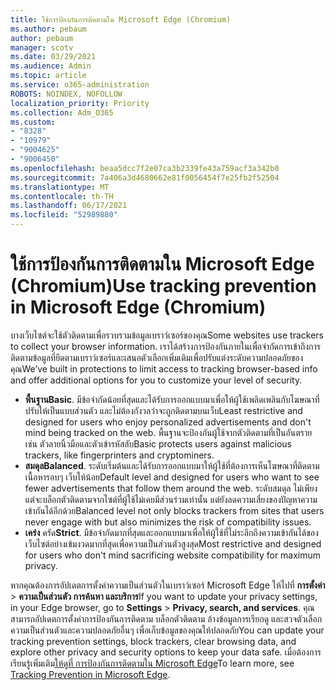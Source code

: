 ```yaml
---
title: ใช้การป้องกันการติดตามใน Microsoft Edge (Chromium)
ms.author: pebaum
author: pebaum
manager: scotv
ms.date: 03/29/2021
ms.audience: Admin
ms.topic: article
ms.service: o365-administration
ROBOTS: NOINDEX, NOFOLLOW
localization_priority: Priority
ms.collection: Adm_O365
ms.custom:
- "8328"
- "10979"
- "9004625"
- "9006450"
ms.openlocfilehash: beaa5dcc7f2e07ca3b2339fe43a759acf3a342b0
ms.sourcegitcommit: 7a406a3d4680662e81f0056454f7e25fb2f52504
ms.translationtype: MT
ms.contentlocale: th-TH
ms.lasthandoff: 06/17/2021
ms.locfileid: "52989880"
---
```

# <a name="use-tracking-prevention-in-microsoft-edge-chromium"></a><span data-ttu-id="a5648-102">ใช้การป้องกันการติดตามใน Microsoft Edge (Chromium)</span><span class="sxs-lookup"><span data-stu-id="a5648-102">Use tracking prevention in Microsoft Edge (Chromium)</span></span>

<span data-ttu-id="a5648-103">บางเว็บไซต์จะใช้ตัวติดตามเพื่อรวบรวมข้อมูลเบราว์เซอร์ของคุณ</span><span class="sxs-lookup"><span data-stu-id="a5648-103">Some websites use trackers to collect your browser information.</span></span> <span data-ttu-id="a5648-104">เราได้สร้างการป้องกันภายในเพื่อจํากัดการเข้าถึงการติดตามข้อมูลที่ยึดตามเบราว์เซอร์และเสนอตัวเลือกเพิ่มเติมเพื่อปรับแต่งระดับความปลอดภัยของคุณ</span><span class="sxs-lookup"><span data-stu-id="a5648-104">We’ve built in protections to limit access to tracking browser-based info and offer additional options for you to customize your level of security.</span></span>

- <span data-ttu-id="a5648-105">**พื้นฐาน**</span><span class="sxs-lookup"><span data-stu-id="a5648-105">**Basic**.</span></span> <span data-ttu-id="a5648-106">มีข้อจํากัดน้อยที่สุดและได้รับการออกแบบมาเพื่อให้ผู้ใช้เพลิดเพลินกับโฆษณาที่ปรับให้เป็นแบบส่วนตัว และไม่ต้องกังวลว่าจะถูกติดตามบนเว็บ</span><span class="sxs-lookup"><span data-stu-id="a5648-106">Least restrictive and designed for users who enjoy personalized advertisements and don't mind being tracked on the web.</span></span> <span data-ttu-id="a5648-107">พื้นฐานจะป้องกันผู้ใช้จากตัวติดตามที่เป็นอันตราย เช่น ตัวลายนิ้วมือและตัวเข้ารหัสลับ</span><span class="sxs-lookup"><span data-stu-id="a5648-107">Basic protects users against malicious trackers, like fingerprinters and cryptominers.</span></span>
- <span data-ttu-id="a5648-108">**สมดุล**</span><span class="sxs-lookup"><span data-stu-id="a5648-108">**Balanced**.</span></span> <span data-ttu-id="a5648-109">ระดับเริ่มต้นและได้รับการออกแบบมาให้ผู้ใช้ที่ต้องการเห็นโฆษณาที่ติดตามเนื้อหารอบๆ เว็บให้น้อย</span><span class="sxs-lookup"><span data-stu-id="a5648-109">Default level and designed for users who want to see fewer advertisements that follow them around the web.</span></span> <span data-ttu-id="a5648-110">ระดับสมดุล ไม่เพียงแต่จะบล็อกตัวติดตามจากไซต์ที่ผู้ใช้ไม่เคยมีส่วนร่วมเท่านั้น แต่ยังลดความเสี่ยงของปัญหาความเข้ากันได้อีกด้วย</span><span class="sxs-lookup"><span data-stu-id="a5648-110">Balanced level not only blocks trackers from sites that users never engage with but also minimizes the risk of compatibility issues.</span></span>
- <span data-ttu-id="a5648-111">**เคร่ง** ครัด</span><span class="sxs-lookup"><span data-stu-id="a5648-111">**Strict**.</span></span> <span data-ttu-id="a5648-112">มีข้อจํากัดมากที่สุดและออกแบบมาเพื่อให้ผู้ใช้ที่ไม่ระลึกถึงความเข้ากันได้ของเว็บไซต์อย่างเข้มงวดมากที่สุดเพื่อความเป็นส่วนตัวสูงสุด</span><span class="sxs-lookup"><span data-stu-id="a5648-112">Most restrictive and designed for users who don't mind sacrificing website compatibility for maximum privacy.</span></span>

<span data-ttu-id="a5648-113">หากคุณต้องการอัปเดตการตั้งค่าความเป็นส่วนตัวในเบราว์เซอร์ Microsoft Edge ให้ไปที่ **การตั้งค่า**  >  **ความเป็นส่วนตัว การค้นหา และบริการ**</span><span class="sxs-lookup"><span data-stu-id="a5648-113">If you want to update your privacy settings, in your Edge browser, go to **Settings** > **Privacy, search, and services**.</span></span> <span data-ttu-id="a5648-114">คุณสามารถอัปเดตการตั้งค่าการป้องกันการติดตาม บล็อกตัวติดตาม ล้างข้อมูลการเรียกดู และสวจตัวเลือกความเป็นส่วนตัวและความปลอดภัยอื่นๆ เพื่อเก็บข้อมูลของคุณให้ปลอดภัย</span><span class="sxs-lookup"><span data-stu-id="a5648-114">You can update your tracking prevention settings, block trackers, clear browsing data, and explore other privacy and security options to keep your data safe.</span></span> <span data-ttu-id="a5648-115">เมื่อต้องการเรียนรู้เพิ่มเติม[ให้ดูที่ การป้องกันการติดตามใน Microsoft Edge](/microsoft-edge/web-platform/tracking-prevention)</span><span class="sxs-lookup"><span data-stu-id="a5648-115">To learn more, see [Tracking Prevention in Microsoft Edge](/microsoft-edge/web-platform/tracking-prevention).</span></span> 